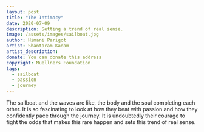 ```yaml
---
layout: post
title: "The Intimacy"
date: 2020-07-09
description: Setting a trend of real sense.
image: /assets/images/sailboat.jpg
author: Himani Parigot
artist: Shantaram Kadam
artist_description:
donate: You can donate this address
copyright: Muellners Foundation
tags:
  - sailboat
  - passion
  - jourmey
---
```


The sailboat and the waves are like, the body and the soul completing each other. It is so fascinating to look at how they beat with passion and how they confidently pace through the journey. It is undoubtedly their courage to fight the odds that makes this rare happen and sets this trend of real sense.
